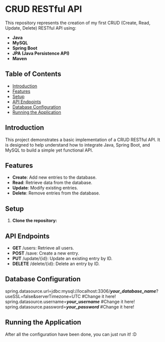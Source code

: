 # CRUD RESTful API

This repository represents the creation of my first CRUD (Create, Read, Update, Delete) RESTful API using:

- **Java**
- **MySQL**
- **Spring Boot**
- **JPA (Java Persistence API)**
- **Maven**

## Table of Contents

- [Introduction](#introduction)
- [Features](#features)
- [Setup](#setup)
- [API Endpoints](#api-endpoints)
- [Database Configuration](#database-configuration)
- [Running the Application](#running-the-application)


## Introduction

This project demonstrates a basic implementation of a CRUD RESTful API. It is designed to help understand how to integrate Java, Spring Boot, and MySQL to build a simple yet functional API.

## Features

- **Create**: Add new entries to the database.
- **Read**: Retrieve data from the database.
- **Update**: Modify existing entries.
- **Delete**: Remove entries from the database.

## Setup

1. **Clone the repository:**

## API Endpoints

- **GET** /users: Retrieve all users.
- **POST** /save: Create a new entry.
- **PUT** /update/{id}: Update an existing entry by ID.
- **DELETE** /delete/{id}: Delete an entry by ID.

## Database Configuration

spring.datasource.url=jdbc:mysql://localhost:3306/***your_database_name***?useSSL=false&serverTimezone=UTC #Change it here! <br />
spring.datasource.username=***your_username***  #Change it here! <br />
spring.datasource.password=***your_password***  #Change it here!

## Running the Application

After all the configuration have been done, you can just run it! :D
